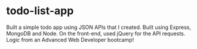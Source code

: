 # todo-list-app

Built a simple todo app using JSON APIs that I created. Built using Express, MongoDB and Node. On the front-end, used jQuery for the API requests. Logic from an Advanced Web Developer bootcamp!
